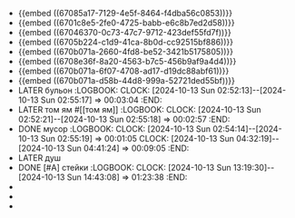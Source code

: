 - {{embed ((67085a17-7129-4e5f-8464-f4dba56c0853))}}
- {{embed ((6701c8e5-2fe0-4725-babb-e6c8b7ed2d58))}}
- {{embed ((67046370-0c73-47c7-9712-423def55fd7f))}}
- {{embed ((6705b224-c1d9-41ca-8b0d-cc92515bf886))}}
- {{embed ((670b071a-2660-4fd8-be52-3421b5175805))}}
- {{embed ((6708e36f-8a20-4563-b7c5-456b9af9a4d4))}}
- {{embed ((670b071a-6f07-4708-ad17-d19dc88abf61))}}
- {{embed ((670b071a-d58b-44d8-999a-52721ded55bf))}}
- LATER бульон
  :LOGBOOK:
  CLOCK: [2024-10-13 Sun 02:52:13]--[2024-10-13 Sun 02:55:17] =>  00:03:04
  :END:
- LATER том ям #[[том ям]]
  :LOGBOOK:
  CLOCK: [2024-10-13 Sun 02:52:21]--[2024-10-13 Sun 02:55:18] =>  00:02:57
  :END:
- DONE мусор
  :LOGBOOK:
  CLOCK: [2024-10-13 Sun 02:54:14]--[2024-10-13 Sun 02:55:19] =>  00:01:05
  CLOCK: [2024-10-13 Sun 04:32:19]--[2024-10-13 Sun 04:41:24] =>  00:09:05
  :END:
- LATER душ
- DONE [#A] стейки
  :LOGBOOK:
  CLOCK: [2024-10-13 Sun 13:19:30]--[2024-10-13 Sun 14:43:08] =>  01:23:38
  :END:
-
-
-